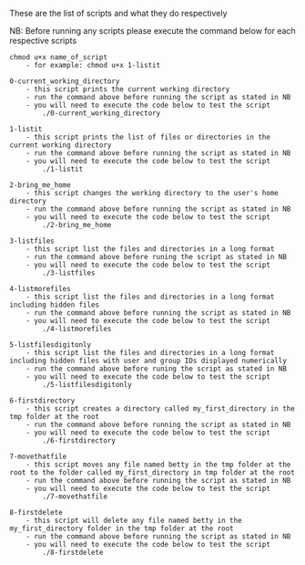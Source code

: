 These are the list of scripts and what they do respectively

NB: Before running any scripts please execute the command below for each respective scripts
	
	chmod u+x name_of_script
		- for example: chmod u+x 1-listit
	
	0-current_working_directory
		- this script prints the current working directory
		- run the command above before running the script as stated in NB
		- you will need to execute the code below to test the script
			./0-current_working_directory

	1-listit
		- this script prints the list of files or directories in the current working directory
		- run the command above before running the script as stated in NB
		- you will need to execute the code below to test the script
			./1-listit
	
	2-bring_me_home
		- this script changes the working directory to the user's home directory
		- run the command above before running the script as stated in NB
		- you will need to execute the code below to test the script
			./2-bring_me_home

	3-listfiles
		- this script list the files and directories in a long format
		- run the command above before runing the script as stated in NB
		- you will need to execute the code below to test the script
			./3-listfiles

	4-listmorefiles
		- this script list the files and directories in a long format including hidden files
		- run the command above before running the script as stated in NB
		- you will need to execute the code below to test the script
			./4-listmorefiles

	5-listfilesdigitonly
		- this script list the files and directories in a long format including hidden files with user and group IDs displayed numerically
		- run the command above before runing the script as stated in NB
		- you will need to execute the code below to test the script 
			./5-listfilesdigitonly

	6-firstdirectory
		- this script creates a directory called my_first_directory in the tmp folder at the root 
		- run the command above before running the script as stated in NB
		- you will need to execute the code below to test the script
			./6-firstdirectory

	7-movethatfile
		- this script moves any file named betty in the tmp folder at the root to the folder called my_first_directory in tmp folder at the root
		- run the command above before running the script as stated in NB
		- you will need to execute the code below to test the script
			./7-movethatfile

	8-firstdelete
		- this script will delete any file named betty in the my_first_directory folder in the tmp folder at the root
		- run the command above before running the script as stated in NB
		- you will need to execute the code below to test the script
			./8-firstdelete

